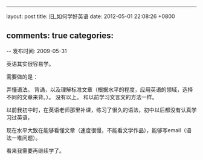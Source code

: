 
---
layout: post
title: 旧_如何学好英语
date: 2012-05-01 22:08:26 +0800

comments: true
categories: 
---

-- 发布时间: 2009-05-31

英语其实很容易学。

需要做的是：

弄懂语法。
背诵，以及理解标准文章（根据水平的程度，应用英语的领域，选择不同的文章来背。）。
没有以上。 和以前学习文言文的方法一样。

以前我初中时，在英语老师那里补课，练习了很久的语法，初中以后都没有认真学习过英语，

现在水平大致在能够看懂文章（速度很慢，不能看文学作品），能够写email（语法一堆问题）。

看来我需要再继续学了。